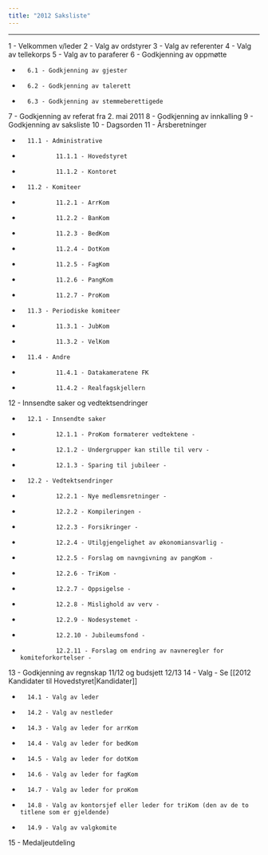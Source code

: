 ```yaml
---
title: "2012 Saksliste"
---
```



- - -

1 - Velkommen v/leder
2 - Valg av ordstyrer
3 - Valg av referenter
4 - Valg av tellekorps
5 - Valg av to paraferer
6 - Godkjenning av oppmøtte
*       6.1 - Godkjenning av gjester
*       6.2 - Godkjenning av talerett
*       6.3 - Godkjenning av stemmeberettigede

7 - Godkjenning av referat fra 2. mai 2011
8 - Godkjenning av innkalling
9 - Godkjenning av saksliste
10 - Dagsorden
11 - Årsberetninger
*       11.1 - Administrative
*               11.1.1 - Hovedstyret
*               11.1.2 - Kontoret
*       11.2 - Komiteer
*               11.2.1 - ArrKom
*               11.2.2 - BanKom
*               11.2.3 - BedKom
*               11.2.4 - DotKom
*               11.2.5 - FagKom
*               11.2.6 - PangKom
*               11.2.7 - ProKom
*       11.3 - Periodiske komiteer
*               11.3.1 - JubKom
*               11.3.2 - VelKom
*       11.4 - Andre
*               11.4.1 - Datakameratene FK
*               11.4.2 - Realfagskjellern

12 - Innsendte saker og vedtektsendringer
*       12.1 - Innsendte saker
*               12.1.1 - ProKom formaterer vedtektene -
*               12.1.2 - Undergrupper kan stille til verv -
*               12.1.3 - Sparing til jubileer -
*       12.2 - Vedtektsendringer
*               12.2.1 - Nye medlemsretninger -
*               12.2.2 - Kompileringen -
*               12.2.3 - Forsikringer -
*               12.2.4 - Utilgjengelighet av økonomiansvarlig -
*               12.2.5 - Forslag om navngivning av pangKom -
*               12.2.6 - TriKom -
*               12.2.7 - Oppsigelse -
*               12.2.8 - Mislighold av verv -
*               12.2.9 - Nodesystemet -
*               12.2.10 - Jubileumsfond -
*               12.2.11 - Forslag om endring av navneregler for komiteforkortelser -

13 - Godkjenning av regnskap 11/12 og budsjett 12/13
14 - Valg - Se [[2012 Kandidater til Hovedstyret|Kandidater]]
*       14.1 - Valg av leder
*       14.2 - Valg av nestleder
*       14.3 - Valg av leder for arrKom
*       14.4 - Valg av leder for bedKom
*       14.5 - Valg av leder for dotKom
*       14.6 - Valg av leder for fagKom
*       14.7 - Valg av leder for proKom
*       14.8 - Valg av kontorsjef eller leder for triKom (den av de to titlene som er gjeldende)
*       14.9 - Valg av valgkomite

15 - Medaljeutdeling